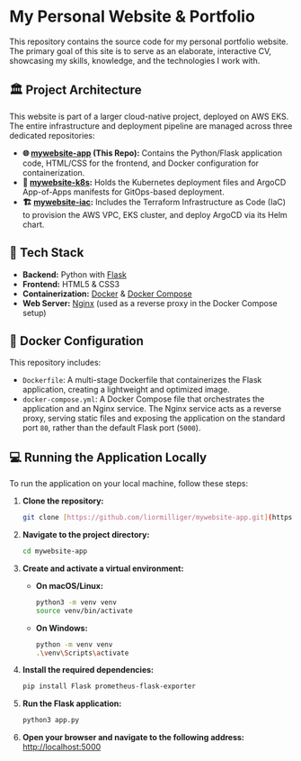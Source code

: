 # My Personal Website & Portfolio

This repository contains the source code for my personal portfolio website. The primary goal of this site is to serve as an elaborate, interactive CV, showcasing my skills, knowledge, and the technologies I work with.

## 🏛️ Project Architecture

This website is part of a larger cloud-native project, deployed on AWS EKS. The entire infrastructure and deployment pipeline are managed across three dedicated repositories:

-   **🌐 [mywebsite-app](https://github.com/liormilliger/mywebsite-app.git) (This Repo):** Contains the Python/Flask application code, HTML/CSS for the frontend, and Docker configuration for containerization.
-   **🔧 [mywebsite-k8s](https://github.com/liormilliger/mywebsite-k8s.git):** Holds the Kubernetes deployment files and ArgoCD App-of-Apps manifests for GitOps-based deployment.
-   **🏗️ [mywebsite-iac](https://github.com/liormilliger/mywebsite-iac.git):** Includes the Terraform Infrastructure as Code (IaC) to provision the AWS VPC, EKS cluster, and deploy ArgoCD via its Helm chart.

## 🚀 Tech Stack

-   **Backend:** Python with [Flask](https://flask.palletsprojects.com/en/2.2.x/)
-   **Frontend:** HTML5 & CSS3
-   **Containerization:** [Docker](https://www.docker.com/) & [Docker Compose](https://docs.docker.com/compose/)
-   **Web Server:** [Nginx](https://www.nginx.com/) (used as a reverse proxy in the Docker Compose setup)

## 🐳 Docker Configuration

This repository includes:

-   `Dockerfile`: A multi-stage Dockerfile that containerizes the Flask application, creating a lightweight and optimized image.
-   `docker-compose.yml`: A Docker Compose file that orchestrates the application and an Nginx service. The Nginx service acts as a reverse proxy, serving static files and exposing the application on the standard port `80`, rather than the default Flask port (`5000`).

## 💻 Running the Application Locally

To run the application on your local machine, follow these steps:

1.  **Clone the repository:**
    ```bash
    git clone [https://github.com/liormilliger/mywebsite-app.git](https://github.com/liormilliger/mywebsite-app.git)
    ```

2.  **Navigate to the project directory:**
    ```bash
    cd mywebsite-app
    ```

3.  **Create and activate a virtual environment:**
    * **On macOS/Linux:**
        ```bash
        python3 -m venv venv
        source venv/bin/activate
        ```
    * **On Windows:**
        ```bash
        python -m venv venv
        .\venv\Scripts\activate
        ```

4.  **Install the required dependencies:**
    ```bash
    pip install Flask prometheus-flask-exporter
    ```

5.  **Run the Flask application:**
    ```bash
    python3 app.py
    ```

6.  **Open your browser and navigate to the following address:**
    [http://localhost:5000](http://localhost:5000)

